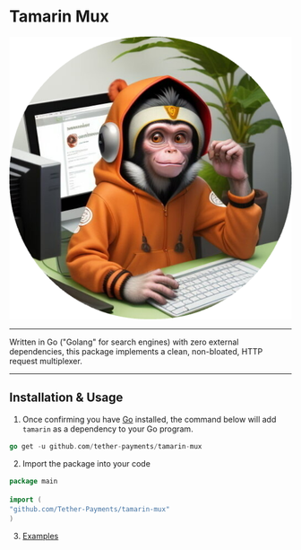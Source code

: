 # Tamarin Mux

![tamarin.png](tamarin.png)

---

Written in Go ("Golang" for search engines) with zero external dependencies, this package implements a clean, 
non-bloated, HTTP request multiplexer.

---

## Installation & Usage
1. Once confirming you have [Go](https://go.dev/doc/install) installed, the command below will add
   `tamarin` as a dependency to your Go program.
```go
go get -u github.com/tether-payments/tamarin-mux
```
2. Import the package into your code
```go
package main

import (
"github.com/Tether-Payments/tamarin-mux"
)
```
3. [Examples](examples)